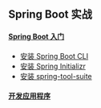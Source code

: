 ## Spring Boot 实战

#### [Spring Boot 入门](ch01Start)

- [安装 Spring Boot CLI](ch01Start/1.1安装Spring-Boot-CLI.md)
- [安装 Spring Initializr](ch01Start/1.2使用使用Spring-Initializr.md)
- [安装 spring-tool-suite](ch01Start/1.3安装spring-tool-suite插件.md)

#### [开发应用程序](ch02Develop)

